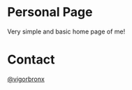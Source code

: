 # Personal Page

Very simple and basic home page of me!

# Contact

[@vigorbronx](http://twitter.com/vigobronx)
